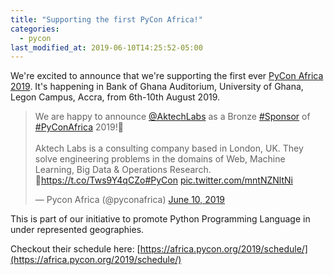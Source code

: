 ```yaml
---
title: "Supporting the first PyCon Africa!"
categories:
  - pycon
last_modified_at: 2019-06-10T14:25:52-05:00
---
```



We're excited to announce that we're supporting the first ever [PyCon Africa 2019](https://africa.pycon.org/2019).
It's happening in Bank of Ghana Auditorium, University of Ghana, Legon Campus, Accra,
from 6th-10th August 2019.

<blockquote class="twitter-tweet"><p lang="en" dir="ltr">We are happy to announce <a href="https://twitter.com/AktechLabs?ref_src=twsrc%5Etfw">@AktechLabs</a> as a Bronze <a href="https://twitter.com/hashtag/Sponsor?src=hash&amp;ref_src=twsrc%5Etfw">#Sponsor</a> of <a href="https://twitter.com/hashtag/PyConAfrica?src=hash&amp;ref_src=twsrc%5Etfw">#PyConAfrica</a> 2019!🙂<br><br>Aktech Labs is a consulting company based in London, UK. They solve engineering problems in the domains of Web, Machine Learning, Big Data &amp; Operations Research.<br>🔗<a href="https://t.co/Tws9Y4qCZo">https://t.co/Tws9Y4qCZo</a><a href="https://twitter.com/hashtag/PyCon?src=hash&amp;ref_src=twsrc%5Etfw">#PyCon</a> <a href="https://t.co/mntNZNltNi">pic.twitter.com/mntNZNltNi</a></p>&mdash; Pycon Africa (@pyconafrica) <a href="https://twitter.com/pyconafrica/status/1138197244824510469?ref_src=twsrc%5Etfw">June 10, 2019</a></blockquote> <script async src="https://platform.twitter.com/widgets.js" charset="utf-8"></script>

This is part of our initiative to promote Python Programming Language in under represented geographies.

Checkout their schedule here: [https://africa.pycon.org/2019/schedule/](https://africa.pycon.org/2019/schedule/)

                                     

